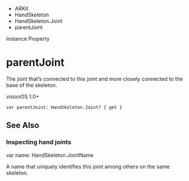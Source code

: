 

- ARKit
- HandSkeleton
- HandSkeleton.Joint
-  parentJoint 

Instance Property

# parentJoint

The joint that’s connected to this joint and more closely connected to the base of the skeleton.

visionOS 1.0+

``` source
var parentJoint: HandSkeleton.Joint? { get }
```

## See Also

### Inspecting hand joints

var name: HandSkeleton.JointName

A name that uniquely identifies this joint among others on the same skeleton.

